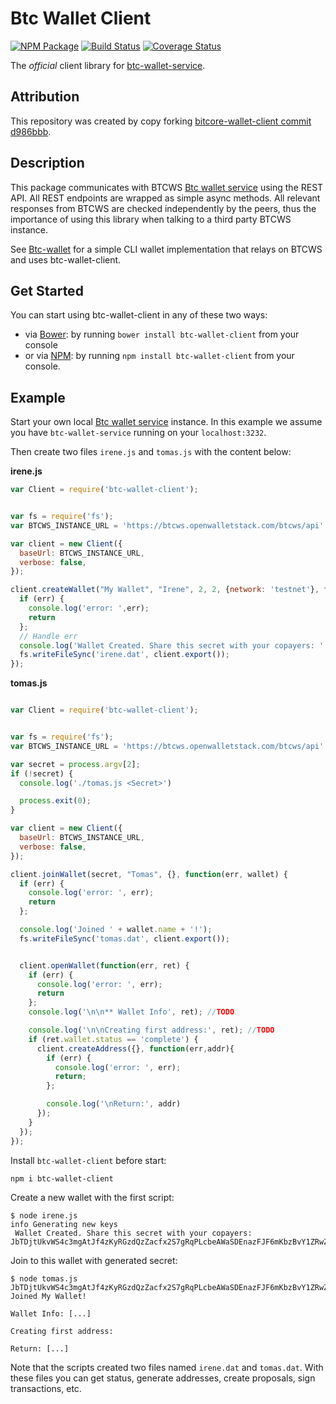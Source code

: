 Btc Wallet Client
======

[![NPM Package](https://img.shields.io/npm/v/btc-wallet-client.svg?style=flat-square)](https://www.npmjs.org/package/btc-wallet-client)
[![Build Status](https://img.shields.io/travis/owstack/btc-wallet-client.svg?branch=master&style=flat-square)](https://travis-ci.org/owstack/btc-wallet-client) 
[![Coverage Status](https://coveralls.io/repos/owstack/btc-wallet-client/badge.svg)](https://coveralls.io/r/owstack/btc-wallet-client)

The *official* client library for [btc-wallet-service](https://github.com/owstack/btc-wallet-service).

## Attribution

This repository was created by copy forking [bitcore-wallet-client commit d986bbb](https://github.com/bitpay/bitcore-wallet-client/commit/d986bbb69d01be56f1cfd09c89625f587de2bc02).

## Description

This package communicates with BTCWS [Btc wallet service](https://github.com/owstack/btc-wallet-service) using the REST API. All REST endpoints are wrapped as simple async methods. All relevant responses from BTCWS are checked independently by the peers, thus the importance of using this library when talking to a third party BTCWS instance.

See [Btc-wallet](https://github.com/owstack/btc-wallet) for a simple CLI wallet implementation that relays on BTCWS and uses btc-wallet-client.

## Get Started

You can start using btc-wallet-client in any of these two ways:

* via [Bower](http://bower.io/): by running `bower install btc-wallet-client` from your console
* or via [NPM](https://www.npmjs.com/package/btc-wallet-client): by running `npm install btc-wallet-client` from your console.

## Example

Start your own local [Btc wallet service](https://github.com/owstack/btc-wallet-service) instance. In this example we assume you have `btc-wallet-service` running on your `localhost:3232`.

Then create two files `irene.js` and `tomas.js` with the content below:

**irene.js**

``` javascript
var Client = require('btc-wallet-client');


var fs = require('fs');
var BTCWS_INSTANCE_URL = 'https://btcws.openwalletstack.com/btcws/api'

var client = new Client({
  baseUrl: BTCWS_INSTANCE_URL,
  verbose: false,
});

client.createWallet("My Wallet", "Irene", 2, 2, {network: 'testnet'}, function(err, secret) {
  if (err) {
    console.log('error: ',err); 
    return
  };
  // Handle err
  console.log('Wallet Created. Share this secret with your copayers: ' + secret);
  fs.writeFileSync('irene.dat', client.export());
});
```

**tomas.js**

``` javascript

var Client = require('btc-wallet-client');


var fs = require('fs');
var BTCWS_INSTANCE_URL = 'https://btcws.openwalletstack.com/btcws/api'

var secret = process.argv[2];
if (!secret) {
  console.log('./tomas.js <Secret>')

  process.exit(0);
}

var client = new Client({
  baseUrl: BTCWS_INSTANCE_URL,
  verbose: false,
});

client.joinWallet(secret, "Tomas", {}, function(err, wallet) {
  if (err) {
    console.log('error: ', err);
    return
  };

  console.log('Joined ' + wallet.name + '!');
  fs.writeFileSync('tomas.dat', client.export());


  client.openWallet(function(err, ret) {
    if (err) {
      console.log('error: ', err);
      return
    };
    console.log('\n\n** Wallet Info', ret); //TODO

    console.log('\n\nCreating first address:', ret); //TODO
    if (ret.wallet.status == 'complete') {
      client.createAddress({}, function(err,addr){
        if (err) {
          console.log('error: ', err);
          return;
        };

        console.log('\nReturn:', addr)
      });
    }
  });
});
```

Install `btc-wallet-client` before start:

```
npm i btc-wallet-client
```

Create a new wallet with the first script:

```
$ node irene.js
info Generating new keys 
 Wallet Created. Share this secret with your copayers: JbTDjtUkvWS4c3mgAtJf4zKyRGzdQzZacfx2S7gRqPLcbeAWaSDEnazFJF6mKbzBvY1ZRwZCbvT
```

Join to this wallet with generated secret:

```
$ node tomas.js JbTDjtUkvWS4c3mgAtJf4zKyRGzdQzZacfx2S7gRqPLcbeAWaSDEnazFJF6mKbzBvY1ZRwZCbvT
Joined My Wallet!

Wallet Info: [...]

Creating first address:

Return: [...]

```

Note that the scripts created two files named `irene.dat` and `tomas.dat`. With these files you can get status, generate addresses, create proposals, sign transactions, etc.


